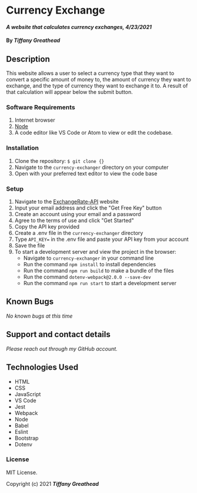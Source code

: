# Currency Exchange

#### _A website that calculates currency exchanges, 4/23/2021_

#### By _**Tiffany Greathead**_

## Description

This website allows a user to select a currency type that they want to convert a specific amount of money to, the amount of currency they want to exchange, and the type of currency they want to exchange it to. A result of that calculation will appear below the submit button.

### Software Requirements

1. Internet browser
2. [Node](https://nodejs.org/en/)
3. A code editor like VS Code or Atom to view or edit the codebase.

### Installation

1. Clone the repository: `$ git clone {}`
2. Navigate to the `currency-exchanger` directory on your computer
3. Open with your preferred text editor to view the code base

### Setup

1. Navigate to the [ExchangeRate-API](https://www.exchangerate-api.com/) website
2. Input your email address and click the "Get Free Key" button
3. Create an account using your email and a password
4. Agree to the terms of use and click "Get Started"
5. Copy the API key provided
6. Create a .env file in the `currency-exchanger` directory
7. Type `API_KEY=` in the .env file and paste your API key from your account
8. Save the file
9. To start a development server and view the project in the browser:
   - Navigate to `currency-exchanger` in your command line
   - Run the command `npm install` to install dependencies
   - Run the command `npm run build` to make a bundle of the files
   - Run the command `dotenv-webpack@2.0.0 --save-dev`
   - Run the command `npm run start` to start a development server

## Known Bugs

_No known bugs at this time_

## Support and contact details

_Please reach out through my GitHub account._

## Technologies Used

- HTML
- CSS
- JavaScript
- VS Code
- Jest
- Webpack
- Node
- Babel
- Eslint
- Bootstrap
- Dotenv

### License

MIT License.

Copyright (c) 2021 **_Tiffany Greathead_**
